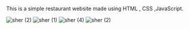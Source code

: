This is a simple restaurant website made using HTML , CSS ,JavaScript.

![sher (2)](https://github.com/sherscripts/Restaurant-Site/assets/93700487/bbb8855e-2af1-46af-b3f0-b116987c38d5)
![sher (1)](https://github.com/sherscripts/Restaurant-Site/assets/93700487/8f4c57dc-5626-4e2a-9fa3-724e6ee0c5bc)
![sher (4)](https://github.com/sherscripts/Restaurant-Site/assets/93700487/69b4dd0e-57ec-43b0-a84f-5201f872a053)
![sher (2)](https://github.com/sherscripts/Restaurant-Site/assets/93700487/96383826-8d73-4a41-ad30-21bf7ef0b63f)
